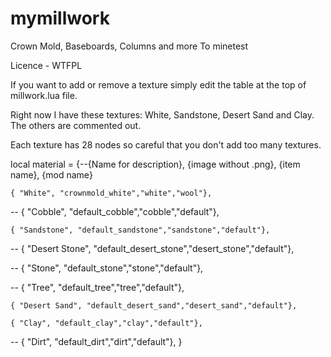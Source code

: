mymillwork
========

Crown Mold, Baseboards, Columns and more To minetest

Licence - WTFPL 

If you want to add or remove a texture simply edit the table at the top of millwork.lua file.

Right now I have these textures: White, Sandstone, Desert Sand and Clay. The others are commented out. 

Each texture has 28 nodes so careful that you don't add too many textures.


local material = {--{Name for description}, {image without .png}, {item name}, {mod name}

	{ "White", "crownmold_white","white","wool"},

--	{ "Cobble", "default_cobble","cobble","default"},

	{ "Sandstone", "default_sandstone","sandstone","default"},	

--	{ "Desert Stone", "default_desert_stone","desert_stone","default"},

--	{ "Stone", "default_stone","stone","default"},

--	{ "Tree", "default_tree","tree","default"},

	{ "Desert Sand", "default_desert_sand","desert_sand","default"},

	{ "Clay", "default_clay","clay","default"},

--	{ "Dirt", "default_dirt","dirt","default"},
}
